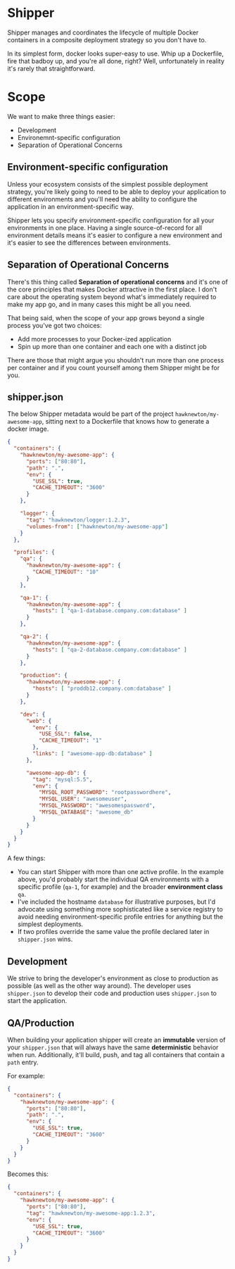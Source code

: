 # Shipper

Shipper manages and coordinates the lifecycle of multiple Docker containers
in a composite deployment strategy so you don't have to.

In its simplest form, docker looks super-easy to use.  Whip up a Dockerfile,
fire that badboy up, and you're all done, right?  Well, unfortunately
in reality it's rarely that straightforward.

# Scope

We want to make three things easier:
* Development
* Environemnt-specific configuration
* Separation of Operational Concerns

## Environment-specific configuration

Unless your ecosystem consists of the simplest possible deployment strategy,
you're likely going to need to be able to deploy your application to different
environments and you'll need the ability to configure the application in an
environment-specific way.

Shipper lets you specify environment-specific configuration for all your
environments in one place.  Having a single source-of-record for all
environment details means it's easier to configure a new environment and it's
easier to see the differences between environments.

## Separation of Operational Concerns

There's this thing called **Separation of operational concerns** and it's one
of the core principles that makes Docker attractive in the first place.  I
don't care about the operating system beyond what's immediately
required to make my app go, and in many cases this might be all you need.

That being said, when the scope of your app grows beyond a single process
you've got two choices:
* Add more processes to your Docker-ized application
* Spin up more than one container and each one with a distinct job

There are those that might argue you shouldn't run more than one process
per container and if you count yourself among them Shipper might be for you.

## shipper.json

The below Shipper metadata would be part of the project
`hawknewton/my-awesome-app`, sitting next to a Dockerfile that knows how to
generate a docker image.

```json
{
  "containers": {
    "hawknewton/my-awesome-app": {
      "ports": ["80:80"],
      "path": ".",
      "env": {
        "USE_SSL": true,
        "CACHE_TIMEOUT": "3600"
      }
    },

    "logger": {
      "tag": "hawknewton/logger:1.2.3",
      "volumes-from": ["hawknewton/my-awesome-app"]
    }
  },

  "profiles": {
    "qa": {
      "hawknewton/my-awesome-app": {
        "CACHE_TIMEOUT": "10"
      }
    },

    "qa-1": {
      "hawknewton/my-awesome-app": {
        "hosts": [ "qa-1-database.company.com:database" ]
      }
    },

    "qa-2": {
      "hawknewton/my-awesome-app": {
        "hosts": [ "qa-2-database.company.com:database" ]
      }
    },

    "production": {
      "hawknewton/my-awesome-app": {
        "hosts": [ "proddb12.company.com:database" ]
      }
    },

    "dev": {
      "web": {
        "env": {
          "USE_SSL": false,
          "CACHE_TIMEOUT": "1"
        },
        "links": [ "awesome-app-db:database" ]
      },

      "awesome-app-db": {
        "tag": "mysql:5.5",
        "env": {
          "MYSQL_ROOT_PASSWORD": "rootpasswordhere",
          "MYSQL_USER": "awesomeuser",
          "MYSQL_PASSWORD": "awesomespassword",
          "MYSQL_DATABASE": "awesome_db"
        }
      }
    }
  }
}
```

A few things:
* You can start Shipper with more than one active profile. In the example
  above, you'd probably start the individual QA environments with a
  specific profile (`qa-1`, for example) and the broader **environment class**
  `qa`.
* I've included the hostname `database` for illustrative purposes, but I'd
  advocate using something more sophisticated like a service registry to avoid
  needing environment-specific profile entries for anything but the simplest
  deployments.
* If two profiles override the same value the profile declared later in
  `shipper.json` wins.

## Development

We strive to bring the developer's environment as close to production as
possible (as well as the other way around).  The developer uses
`shipper.json` to develop their code and production uses `shipper.json`
to start the application.

## QA/Production

When building your application shipper will create an **immutable** version of
your `shipper.json` that will always have the same **deterministic** behavior when
run. Additionally, it'll build, push, and tag all containers that contain a
`path` entry.

For example:

```json
{
  "containers": {
    "hawknewton/my-awesome-app": {
      "ports": ["80:80"],
      "path": ".",
      "env": {
        "USE_SSL": true,
        "CACHE_TIMEOUT": "3600"
      }
    }
  }
}
```

Becomes this:

```json
{
  "containers": {
    "hawknewton/my-awesome-app": {
      "ports": ["80:80"],
      "tag": "hawknewton/my-awesome-app:1.2.3",
      "env": {
        "USE_SSL": true,
        "CACHE_TIMEOUT": "3600"
      }
    }
  }
}
```

